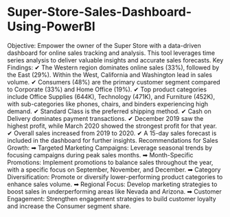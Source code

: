# Super-Store-Sales-Dashboard-Using-PowerBI
Objective:
Empower the owner of the Super Store with a data-driven dashboard for online sales tracking and analysis. This tool leverages time series analysis to deliver valuable insights and accurate sales forecasts.
Key Findings:
✔ The Western region dominates online sales (33%), followed by the East (29%). Within the West, California and Washington lead in sales volume.
✔ Consumers (48%) are the primary customer segment compared to Corporate (33%) and Home Office (19%).
✔ Top product categories include Office Supplies (644K), Technology (471K), and Furniture (452K), with sub-categories like phones, chairs, and binders experiencing high demand.
✔ Standard Class is the preferred shipping method.
✔ Cash on Delivery dominates payment transactions.
✔ December 2019 saw the highest profit, while March 2020 showed the strongest profit for that year.
✔ Overall sales increased from 2019 to 2020.
✔ A 15-day sales forecast is included in the dashboard for further insights.
Recommendations for Sales Growth:
➡ Targeted Marketing Campaigns: Leverage seasonal trends by focusing campaigns during peak sales months.
➡ Month-Specific Promotions: Implement promotions to balance sales throughout the year, with a specific focus on September, November, and December.
➡ Category Diversification: Promote or diversify lower-performing product categories to enhance sales volume.
➡ Regional Focus: Develop marketing strategies to boost sales in underperforming areas like Nevada and Arizona.
➡ Customer Engagement: Strengthen engagement strategies to build customer loyalty and increase the Consumer segment share.
